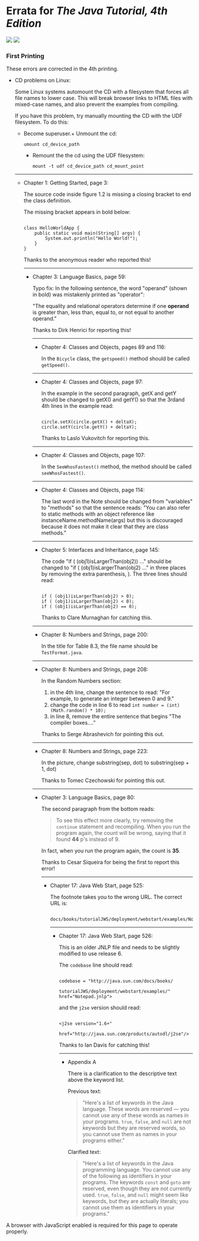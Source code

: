 # Errata for *The Java Tutorial, 4th Edition*

![](../images/shoeline2.GIF)
![](../images/shoeline2.GIF)

### First Printing

These errors are corrected in the 4th printing.

* CD problems on Linux:

  Some Linux systems automount the CD with a filesystem that forces all
  file names to lower case. This will break browser links to HTML files
  with mixed-case names, and also prevent the examples from compiling.

  If you have this problem, try manually mounting the CD with the UDF
  filesystem. To do this:
  + Become superuser.+ Unmount the cd:

      ```
      umount cd_device_path
      ```

      + Remount the the cd using the UDF filesystem:

        ```
        mount -t udf cd_device_path cd_mount_point
        ```

  ---

  * Chapter 1: Getting Started, page 3:

    The source code inside figure 1.2 is missing a closing bracket to
    end the class definition.

    The missing bracket appears in bold below:

    ```

    class HelloWorldApp {
        public static void main(String[] args) {
            System.out.println("Hello World!");
        }
    }

    ```

    Thanks to the anonymous reader who reported this!

    ---

    * Chapter 3: Language Basics, page 59:

      Typo fix: In the following sentence, the word "operand" (shown in bold) was mistakenly printed as "operator":

      "The equality and relational operators determine if one **operand** is greater than, less than, equal to, or not equal to another operand."

      Thanks to Dirk Henrici for reporting this!

      ---

      * Chapter 4: Classes and Objects, pages 89 and 116:

        In the `Bicycle` class, the `getspeed()` method should be called
        `getSpeed()`.

      ---

      * Chapter 4: Classes and Objects, page 97:

        In the example in the second paragraph, getX and getY should be changed to getX() and getY() so that the 3rdand 4th lines
        in the example read:

        ```

        circle.setX(circle.getX() + deltaX);
        circle.setY(circle.getY() + deltaY);

        ```

        Thanks to Laslo Vukovitch for reporting this.

      ---

      * Chapter 4: Classes and Objects, page 107:

        In the `SeeWhosFastest()` method, the method should be called
        `seeWhosFastest()`.

      ---

      * Chapter 4: Classes and Objects, page 114:

        The last word in the Note should be changed from "variables" to "methods" so that the sentence reads:
        "You can also refer to static methods with an object reference like instanceName.methodName(args) but
        this is discouraged because it does not make it clear that they are class methods."

      ---

      * Chapter 5: Interfaces and Inheritance, page 145:

        The code "if ( (obj1)isLargerThan(obj2)) ..." should be changed to "if ( (obj1)isLargerThan(obj2) ..."
        in three places by removing the extra parenthesis, ). The three lines should read:

        ```

        if ( (obj1)isLargerThan(obj2) > 0);
        if ( (obj1)isLargerThan(obj2) < 0);
        if ( (obj1)isLargerThan(obj2) == 0);

        ```

        Thanks to Clare Murnaghan for catching this.

      ---

      * Chapter 8: Numbers and Strings, page 200:

        In the title for Table 8.3, the file name should be `TestFormat.java`.

      ---

      * Chapter 8: Numbers and Strings, page 208:

        In the Random Numbers section:
        1. in the 4th line, change the sentence to read: "For example, to generate an integer
           between 0 and 9."
        2. change the code in line 6 to read `int number = (int)(Math.random() * 10);`
        3. in line 8, remove the entire sentence that begins "The compiler boxes...."

        Thanks to Serge Abrashevich for pointing this out.

      ---

      * Chapter 8: Numbers and Strings, page 223:

        In the picture, change substring(sep, dot) to substring(sep + 1, dot)

        Thanks to Tomec Czechowski for pointing this out.

      ---

      * Chapter 3: Language Basics, page 80:

        The second paragraph from the bottom reads:
        > To see this effect more clearly, try removing the `continue`
        > statement and recompiling. When you run the program again, the count
        > will be wrong, saying that it found **44** p's instead of 9.

        In fact, when you run the program again, the count is **35**.

        Thanks to Cesar Siqueira for being the first to report this error!

        ---

        * Chapter 17: Java Web Start, page 525:

          The footnote takes you to the wrong URL. The correct URL is:

          ```

          docs/books/tutorialJWS/deployment/webstart/examples/Notepad.jnlp

          ```

          ---

          * Chapter 17: Java Web Start, page 526:

            This is an older JNLP file and needs to be slightly modified to use release 6.

            The `codebase` line should read:

            ```

            codebase = "http://java.sun.com/docs/books/
                        tutorialJWS/deployment/webstart/examples/"
            href="Notepad.jnlp">

            ```

            and the `j2se` version should read:

            ```

            <j2se version="1.6+"
                  href="http://java.sun.com/products/autodl/j2se"/>

            ```

            Thanks to Ian Davis for catching this!

            ---

            * Appendix A

              There is a clarification to the descriptive text above the keyword list.

              Previous text:
              > "Here's a list of keywords in the Java language. These words are reserved — you cannot use any of these words as names in your programs. `true`, `false`, and `null` are not keywords but they are reserved words, so you cannot use them as names in your programs either."

              Clarified text:
              > "Here's a list of keywords in the Java programming language. You cannot use any of the following as identifiers in your programs. The keywords `const` and `goto` are reserved, even though they are not currently used. `true`, `false`, and `null` might seem like keywords, but they are actually literals; you cannot use them as identifiers in your programs."




A browser with JavaScript enabled is required for this page to operate properly.
